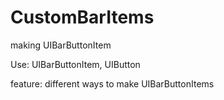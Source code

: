 # CustomBarItems

making UIBarButtonItem

Use: UIBarButtonItem, UIButton

feature: different ways to make UIBarButtonItems
